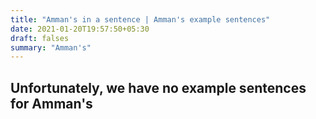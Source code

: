 ```yaml
---
title: "Amman's in a sentence | Amman's example sentences"
date: 2021-01-20T19:57:50+05:30
draft: falses
summary: "Amman's"
---
```

## Unfortunately, we have no example sentences for Amman's                 
